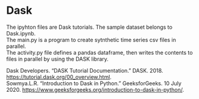 # Dask

The ipyhton files are Dask tutorials.  The sample dataset belongs to Dask.ipynb.  
The main.py is a program to create sytnthetic time series csv files in parallel.  
The activity.py file defines a pandas dataframe, then writes the contents to files in parallel by using the DASK library.

Dask Developers. “DASK Tutorial Documentation.” DASK. 2018. https://tutorial.dask.org/00_overview.html.  
Sowmya.L.R. “Introduction to Dask in Python.” GeeksforGeeks. 10 July 2020. https://www.geeksforgeeks.org/introduction-to-dask-in-python/.

